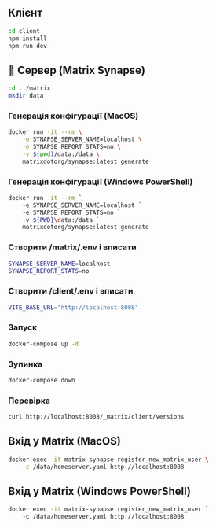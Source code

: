 ## Клієнт

```bash
cd client
npm install
npm run dev
```

## 🐳 Сервер (Matrix Synapse)

```bash
cd ../matrix
mkdir data
```

### Генерація конфігурації (MacOS)

```bash
docker run -it --rm \
    -e SYNAPSE_SERVER_NAME=localhost \
    -e SYNAPSE_REPORT_STATS=no \
    -v $(pwd)/data:/data \
    matrixdotorg/synapse:latest generate
```

### Генерація конфігурації (Windows PowerShell)

```bash
docker run -it --rm `
    -e SYNAPSE_SERVER_NAME=localhost `
    -e SYNAPSE_REPORT_STATS=no `
    -v ${PWD}\data:/data `
    matrixdotorg/synapse:latest generate
```

### Створити /matrix/.env і вписати

```bash
SYNAPSE_SERVER_NAME=localhost
SYNAPSE_REPORT_STATS=no
```

### Створити /client/.env і вписати

```bash
VITE_BASE_URL="http://localhost:8008"
```

### Запуск

```bash
docker-compose up -d
```

### Зупинка

```bash
docker-compose down
```

### Перевірка

```bash
curl http://localhost:8008/_matrix/client/versions
```

## Вхід у Matrix (MacOS)

```bash
docker exec -it matrix-synapse register_new_matrix_user \
    -c /data/homeserver.yaml http://localhost:8008
```

## Вхід у Matrix (Windows PowerShell)

```bash
docker exec -it matrix-synapse register_new_matrix_user `
    -c /data/homeserver.yaml http://localhost:8008
```
